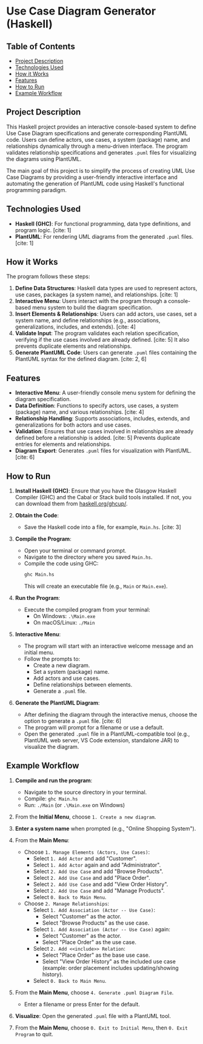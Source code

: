 # Use Case Diagram Generator (Haskell)

## Table of Contents

- [Project Description](#project-description)
- [Technologies Used](#technologies-used)
- [How it Works](#how-it-works)
- [Features](#features)
- [How to Run](#how-to-run)
- [Example Workflow](#example-workflow)

## Project Description

This Haskell project provides an interactive console-based system to define Use Case Diagram specifications and generate corresponding PlantUML code. Users can define actors, use cases, a system (package) name, and relationships dynamically through a menu-driven interface. The program validates relationship specifications and generates `.puml` files for visualizing the diagrams using PlantUML.

The main goal of this project is to simplify the process of creating UML Use Case Diagrams by providing a user-friendly interactive interface and automating the generation of PlantUML code using Haskell's functional programming paradigm.

## Technologies Used

- **Haskell (GHC)**: For functional programming, data type definitions, and program logic. [cite: 1]
- **PlantUML**: For rendering UML diagrams from the generated `.puml` files. [cite: 1]

## How it Works

The program follows these steps:
1.  **Define Data Structures**: Haskell data types are used to represent actors, use cases, packages (a system name), and relationships. [cite: 1]
2.  **Interactive Menu**: Users interact with the program through a console-based menu system to build the diagram specification.
3.  **Insert Elements & Relationships**: Users can add actors, use cases, set a system name, and define relationships (e.g., associations, generalizations, includes, and extends). [cite: 4]
4.  **Validate Input**: The program validates each relation specification, verifying if the use cases involved are already defined. [cite: 5] It also prevents duplicate elements and relationships.
5.  **Generate PlantUML Code**: Users can generate `.puml` files containing the PlantUML syntax for the defined diagram. [cite: 2, 6]

## Features

-   **Interactive Menu**: A user-friendly console menu system for defining the diagram specification.
-   **Data Definition**: Functions to specify actors, use cases, a system (package) name, and various relationships. [cite: 4]
-   **Relationship Handling**: Supports associations, includes, extends, and generalizations for both actors and use cases.
-   **Validation**: Ensures that use cases involved in relationships are already defined before a relationship is added. [cite: 5] Prevents duplicate entries for elements and relationships.
-   **Diagram Export**: Generates `.puml` files for visualization with PlantUML. [cite: 6]

## How to Run

1.  **Install Haskell (GHC)**: Ensure that you have the Glasgow Haskell Compiler (GHC) and the Cabal or Stack build tools installed. If not, you can download them from [haskell.org/ghcup/](https://www.haskell.org/ghcup/).

2.  **Obtain the Code**:
    * Save the Haskell code into a file, for example, `Main.hs`. [cite: 3]

3.  **Compile the Program**:
    * Open your terminal or command prompt.
    * Navigate to the directory where you saved `Main.hs`.
    * Compile the code using GHC:
        ```bash
        ghc Main.hs
        ```
        This will create an executable file (e.g., `Main` or `Main.exe`).

4.  **Run the Program**:
    * Execute the compiled program from your terminal:
        * On Windows: `.\Main.exe`
        * On macOS/Linux: `./Main`

5.  **Interactive Menu**:
    * The program will start with an interactive welcome message and an initial menu.
    * Follow the prompts to:
        * Create a new diagram.
        * Set a system (package) name.
        * Add actors and use cases.
        * Define relationships between elements.
        * Generate a `.puml` file.

6.  **Generate the PlantUML Diagram**:
    * After defining the diagram through the interactive menus, choose the option to generate a `.puml` file. [cite: 6]
    * The program will prompt for a filename or use a default.
    * Open the generated `.puml` file in a PlantUML-compatible tool (e.g., PlantUML web server, VS Code extension, standalone JAR) to visualize the diagram.

## Example Workflow

1.  **Compile and run the program**:
    * Navigate to the source directory in your terminal.
    * Compile: `ghc Main.hs`
    * Run: `./Main` (or `.\Main.exe` on Windows)

2.  From the **Initial Menu**, choose `1. Create a new diagram`.
3.  **Enter a system name** when prompted (e.g., "Online Shopping System").
4.  From the **Main Menu**:
    * Choose `1. Manage Elements (Actors, Use Cases)`:
        * Select `1. Add Actor` and add "Customer".
        * Select `1. Add Actor` again and add "Administrator".
        * Select `2. Add Use Case` and add "Browse Products".
        * Select `2. Add Use Case` and add "Place Order".
        * Select `2. Add Use Case` and add "View Order History".
        * Select `2. Add Use Case` and add "Manage Products".
        * Select `0. Back to Main Menu`.
    * Choose `2. Manage Relationships`:
        * Select `1. Add Association (Actor -- Use Case)`:
            * Select "Customer" as the actor.
            * Select "Browse Products" as the use case.
        * Select `1. Add Association (Actor -- Use Case)` again:
            * Select "Customer" as the actor.
            * Select "Place Order" as the use case.
        * Select `2. Add <<include>> Relation`:
            * Select "Place Order" as the base use case.
            * Select "View Order History" as the included use case (example: order placement includes updating/showing history).
        * Select `0. Back to Main Menu`.
5.  From the **Main Menu**, choose `4. Generate .puml Diagram File`.
    * Enter a filename or press Enter for the default.
6.  **Visualize**: Open the generated `.puml` file with a PlantUML tool.
7.  From the **Main Menu**, choose `0. Exit to Initial Menu`, then `0. Exit Program` to quit.
